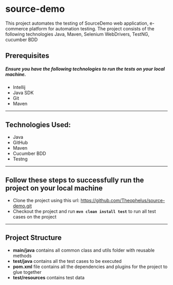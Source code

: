 # source-demo

This project automates the testing of SourceDemo web application,
e-commerce platform for automation testing. The project consists of the following technologies Java, Maven, Selenium
WebDrivers, TestNG, cucumber BDD

## Prerequisites

##### Ensure you have the following technologies to run the tests on your local machine.

- Intellij
- Java SDK
- Git
- Maven

***

## Technologies Used:

- Java
- GitHub
- Maven
- Cucumber BDD
- Testng

***

## Follow these steps to successfully run the project on your local machine

- Clone the project using this url: https://github.com/Theophelus/source-demo.git
- Checkout the project and run **`mvn clean install test`** to run all test cases on the project

***

## Project Structure

- **main/java** contains all common class and utils folder with reusable methods
- **test/java** contains all the test cases to be executed
- **pom.xml** file contains all the dependencies and plugins for the project to glue together
- **test/resources** contains test data